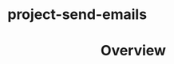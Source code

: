 # project-send-emails
<p style="text-align: center;"><h1 style="text-align: center;">Overview</h1></p>
